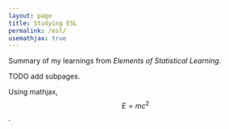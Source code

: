 ```yaml
---
layout: page
title: Studying ESL
permalink: /esl/
usemathjax: true
---
```


Summary of my learnings from <em>Elements of Statistical Learning</em>.

TODO add subpages.

Using mathjax, $$ E = mc^2 $$.